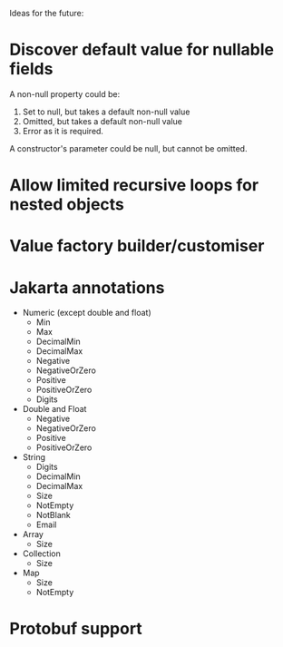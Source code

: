 Ideas for the future:

# Discover default value for nullable fields

A non-null property could be:
1) Set to null, but takes a default non-null value
2) Omitted, but takes a default non-null value
3) Error as it is required.

A constructor's parameter could be null, but cannot be omitted.



# Allow limited recursive loops for nested objects

# Value factory builder/customiser

# Jakarta annotations
  - Numeric (except double and float)
    - Min
    - Max
    - DecimalMin
    - DecimalMax
    - Negative
    - NegativeOrZero
    - Positive
    - PositiveOrZero
    - Digits
  - Double and Float
    - Negative
    - NegativeOrZero
    - Positive
    - PositiveOrZero
  - String
    - Digits
    - DecimalMin
    - DecimalMax
    - Size
    - NotEmpty
    - NotBlank
    - Email
  - Array
    - Size
  - Collection
    - Size
  - Map
    - Size
    - NotEmpty

# Protobuf support
